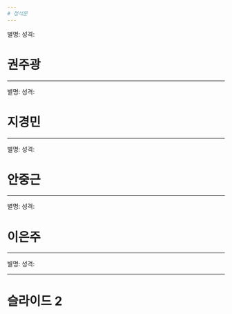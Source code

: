 ```yaml
---
# 정석문
---
```

별명:
성격:

# 권주광
---
별명:
성격:

# 지경민
---
별명:
성격:

# 안중근
---
별명:
성격:

# 이은주
---
별명:
성격:


---
# 슬라이드 2




